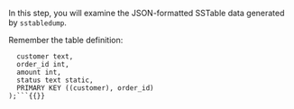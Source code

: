 In this step, you will examine the JSON-formatted SSTable data  generated by `sstabledump`.

Remember the table definition:

```CREATE TABLE orders (
  customer text,
  order_id int,
  amount int,
  status text static,
  PRIMARY KEY ((customer), order_id)
);```{{}}